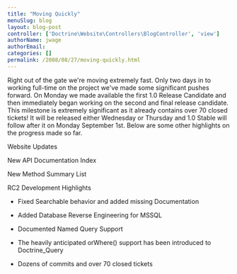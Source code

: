```yaml
---
title: "Moving Quickly"
menuSlug: blog
layout: blog-post
controller: ['Doctrine\Website\Controllers\BlogController', 'view']
authorName: jwage
authorEmail:
categories: []
permalink: /2008/08/27/moving-quickly.html
---
```

<p>

Right out of the gate we're moving extremely fast. Only two days in to
working full-time on the project we've made some significant pushes
forward. On Monday we made available the first 1.0 Release Candidate and
then immediately began working on the second and final release
candidate. This milestone is extremely significant as it already
contains over 70 closed tickets! It will be released either Wednesday or
Thursday and 1.0 Stable will follow after it on Monday September 1st.
Below are some other highlights on the progress made so far.

</p><p>

Website Updates

</p><p>

New API Documentation Index

</p><p>

</p><p>

New Method Summary List

</p><p>

</p><p>

RC2 Development Highlights

</p><ul><li>

Fixed Searchable behavior and added missing Documentation

</li><li>

Added Database Reverse Engineering for MSSQL

</li><li>

Documented Named Query Support

</li><li>

The heavily anticipated orWhere() support has been introduced to
Doctrine\_Query

</li><li>

Dozens of commits and over 70 closed tickets

</li></ul>


